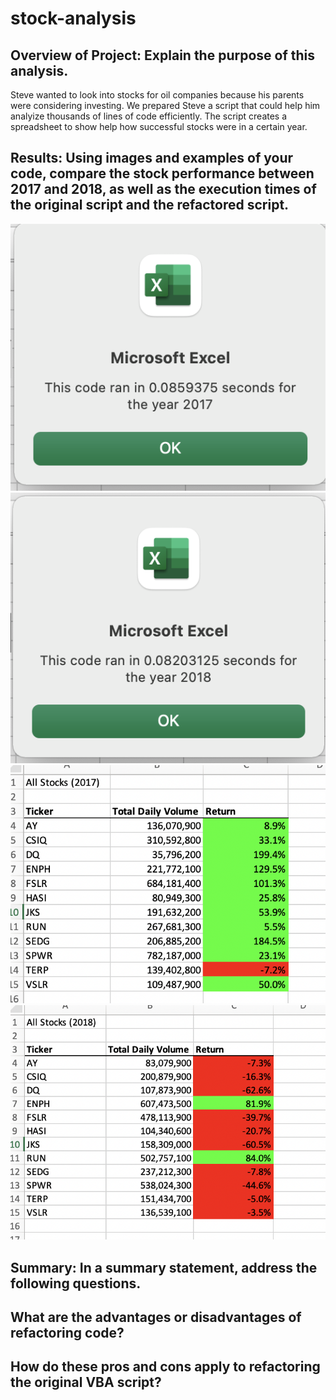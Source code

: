 # stock-analysis
## Overview of Project: Explain the purpose of this analysis.
Steve wanted to look into stocks for oil companies because his parents were considering investing. We prepared Steve a script that could help him analyize thousands
of lines of code efficiently. The script creates a spreadsheet to show help how successful stocks were in a certain year.
## Results: Using images and examples of your code, compare the stock performance between 2017 and 2018, as well as the execution times of the original script and the refactored script.
![2017](https://github.com/James-Harkin/stock-analysis/blob/main/Resources/VBA_Challenge_2017.png?)
![2018](https://github.com/James-Harkin/stock-analysis/blob/main/Resources/VBA_Challenge_2018.png?)
![2017](https://github.com/James-Harkin/stock-analysis/blob/main/Resources/Results_2017.png?)
![2018](https://github.com/James-Harkin/stock-analysis/blob/main/Resources/Results_2018.png?)
## Summary: In a summary statement, address the following questions.
## What are the advantages or disadvantages of refactoring code?

## How do these pros and cons apply to refactoring the original VBA script?

